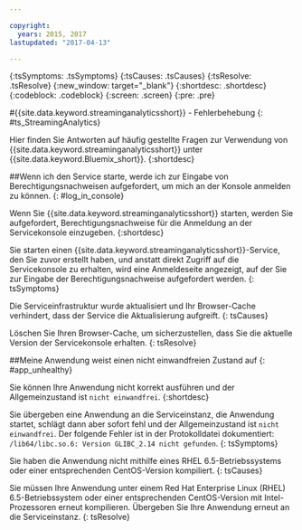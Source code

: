 ```yaml
---

copyright:
  years: 2015, 2017
lastupdated: "2017-04-13"

---
```


<!-- Attribute definitions -->
{:tsSymptoms: .tsSymptoms}
{:tsCauses: .tsCauses}
{:tsResolve: .tsResolve}
{:new_window: target="_blank"}
{:shortdesc: .shortdesc}
{:codeblock: .codeblock}
{:screen: .screen}
{:pre: .pre}

#{{site.data.keyword.streaminganalyticsshort}} - Fehlerbehebung
{: #ts_StreamingAnalytics}

Hier finden Sie Antworten auf häufig gestellte Fragen zur Verwendung von {{site.data.keyword.streaminganalyticsshort}} unter {{site.data.keyword.Bluemix_short}}.
{:shortdesc}

##Wenn ich den Service starte, werde ich zur Eingabe von Berechtigungsnachweisen aufgefordert, um mich an der Konsole anmelden zu können.
{: #log_in_console}

Wenn Sie {{site.data.keyword.streaminganalyticsshort}} starten, werden Sie aufgefordert, Berechtigungsnachweise für die Anmeldung an der Servicekonsole einzugeben.
{:shortdesc}

Sie starten einen {{site.data.keyword.streaminganalyticsshort}}-Service, den Sie zuvor erstellt haben, und anstatt direkt Zugriff auf die Servicekonsole zu erhalten, wird eine Anmeldeseite angezeigt, auf der Sie zur Eingabe der Berechtigungsnachweise aufgefordert werden.
{: tsSymptoms}

Die Serviceinfrastruktur wurde aktualisiert und Ihr Browser-Cache verhindert, dass der Service die Aktualisierung aufgreift.
{: tsCauses}

Löschen Sie Ihren Browser-Cache, um sicherzustellen, dass Sie die aktuelle Version der Servicekonsole erhalten.
{: tsResolve}

##Meine Anwendung weist einen nicht einwandfreien Zustand auf
{: #app_unhealthy}

Sie können Ihre Anwendung nicht korrekt ausführen und der Allgemeinzustand ist `nicht einwandfrei`.
{:shortdesc}

Sie übergeben eine Anwendung an die Serviceinstanz, die Anwendung startet, schlägt dann aber sofort fehl und der Allgemeinzustand ist `nicht einwandfrei`. Der folgende Fehler ist in der Protokolldatei dokumentiert: `/lib64/libc.so.6: Version GLIBC_2.14 nicht gefunden`.
{: tsSymptoms}

Sie haben die Anwendung nicht mithilfe eines RHEL 6.5-Betriebssystems oder einer entsprechenden CentOS-Version kompiliert.
{: tsCauses}

Sie müssen Ihre Anwendung unter einem Red Hat Enterprise Linux (RHEL) 6.5-Betriebssystem oder einer entsprechenden CentOS-Version mit Intel-Prozessoren erneut kompilieren. Übergeben Sie Ihre Anwendung erneut an die Serviceinstanz.
{: tsResolve}
